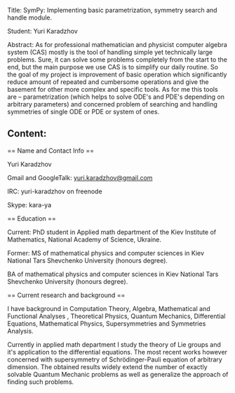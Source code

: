 Title:	 SymPy: Implementing basic parametrization, symmetry search and handle module.

Student:	 Yuri Karadzhov

Abstract:	As for professional mathematician and physicist computer algebra system (CAS) mostly is the tool of handling simple yet technically large problems. Sure, it can solve some problems completely from the start to the end, but the main purpose we use CAS is to simplify our daily routine. So the goal of my project is improvement of basic operation which significantly reduce amount of repeated and cumbersome operations and give the basement for other more complex and specific tools.
As for me this tools are – parametrization (which helps to solve ODE's and PDE's depending on arbitrary parameters) and concerned problem of searching and handling symmetries of single ODE or PDE or system of ones.

Content:	
----


== Name and Contact Info ==



Yuri Karadzhov

Gmail and GoogleTalk: yuri.karadzhov@gmail.com

IRC: yuri-karadzhov on freenode

Skype: kara-ya



== Education ==



Current: PhD student in Applied math department of the Kiev Institute of Mathematics, National
Academy of Science, Ukraine.

Former: MS of mathematical physics and computer sciences in Kiev National Tars Shevchenko University (honours degree).

BA of mathematical physics and computer sciences in Kiev National Tars Shevchenko University (honours degree).



== Current research and background ==



I have background in Computation Theory, Algebra, Mathematical and Functional Analyses , Theoretical Physics, Quantum Mechanics, Differential Equations, Mathematical Physics, Supersymmetries and Symmetries Analysis.

Currently in applied math department I study the theory of Lie groups
and it's application to the differential equations. The most recent
works however concerned with supersymmetry of Schrödinger-Pauli
equation of arbitrary dimension. The obtained results widely extend
the number of exactly solvable Quantum Mechanic problems as well as
generalize the approach of finding such problems. 